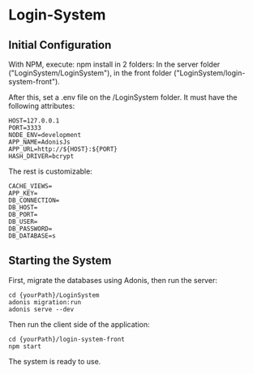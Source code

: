 # Login-System

## Initial Configuration
With NPM, execute: npm install in 2 folders: In the server folder ("LoginSystem/LoginSystem"), in the front folder ("LoginSystem/login-system-front").

After this, set a .env file on the /LoginSystem folder. It must have the following attributes:
```env
HOST=127.0.0.1
PORT=3333
NODE_ENV=development
APP_NAME=AdonisJs
APP_URL=http://${HOST}:${PORT}
HASH_DRIVER=bcrypt
```
The rest is customizable:
```env
CACHE_VIEWS=
APP_KEY=
DB_CONNECTION=
DB_HOST=
DB_PORT=
DB_USER=
DB_PASSWORD=
DB_DATABASE=s
```
## Starting the System
First, migrate the databases using Adonis, then run the server:
```shell
cd {yourPath}/LoginSystem
adonis migration:run
adonis serve --dev
```
Then run the client side of the application:
```shell
cd {yourPath}/login-system-front
npm start
```
The system is ready to use.
